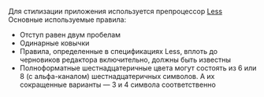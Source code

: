 Для стилизации приложения используется препроцессор [Less](https://lesscss.org/)
Основные используемые правила:

* Отступ равен двум пробелам
* Одинарные ковычки
* Правила, определенные в спецификациях Less, вплоть до черновиков редактора включительно, должны быть известны
* Полноформатные шестнадцатеричные цвета могут состоять из 6 или 8 (с альфа-каналом) шестнадцатеричных символов. А их
  сокращенные варианты — 3 и 4 символа соответственно
